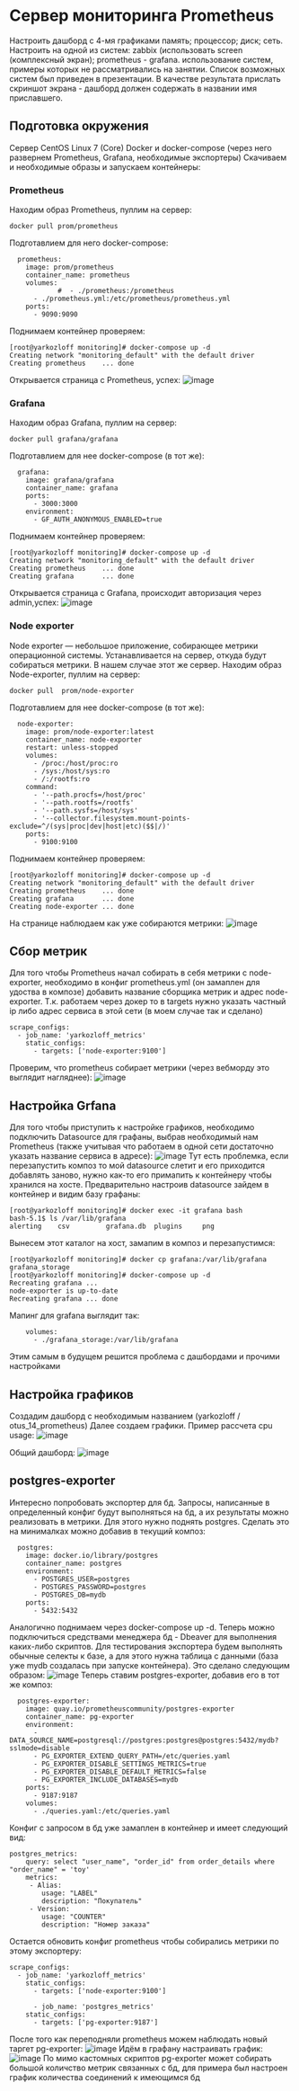 # Сервер мониторинга Prometheus
Настроить дашборд с 4-мя графиками
память;
процессор;
диск;
сеть. Настроить на одной из систем:
zabbix (использовать screen (комплексный экран);
prometheus - grafana.
использование систем, примеры которых не рассматривались на занятии. Список возможных систем был приведен в презентации. В качестве результата прислать скриншот экрана - дашборд должен содержать в названии имя приславшего.

## Подготовка окружения
Сервер CentOS Linux 7 (Core)
Docker и docker-compose (через него развернем Prometheus, Grafana, необходимые экспортеры)
Скачиваем и необходимые образы и запускаем контейнеры:

### Prometheus
Находим образ Prometheus, пуллим на сервер:
```
docker pull prom/prometheus
```
Подготавлием для него docker-compose:
```
  prometheus:
    image: prom/prometheus
    container_name: prometheus
    volumes:
            #  - ./prometheus:/prometheus
      - ./prometheus.yml:/etc/prometheus/prometheus.yml
    ports:
      - 9090:9090
```
Поднимаем контейнер проверяем:
```
[root@yarkozloff monitoring]# docker-compose up -d
Creating network "monitoring_default" with the default driver
Creating prometheus    ... done
```
Открывается страница с Prometheus, успех:
![image](https://user-images.githubusercontent.com/69105791/174459420-8fd7d334-251a-4166-ac5d-866ae09d1bbf.png)

### Grafana
Находим образ Grafana, пуллим на сервер:
```
docker pull grafana/grafana
```
Подготавлием для нее docker-compose (в тот же):
```
  grafana:
    image: grafana/grafana
    container_name: grafana
    ports:
      - 3000:3000
    environment:
      - GF_AUTH_ANONYMOUS_ENABLED=true
```
Поднимаем контейнер проверяем:
```
[root@yarkozloff monitoring]# docker-compose up -d
Creating network "monitoring_default" with the default driver
Creating prometheus    ... done
Creating grafana       ... done
```
Открывается страница с Grafana, происходит авторизация через admin,успех:
![image](https://user-images.githubusercontent.com/69105791/174459503-b80f75fa-bc36-4f8b-9cfe-bd477a0f9087.png)

### Node exporter
Node exporter — небольшое приложение, собирающее метрики операционной системы. Устанавливается на сервер, откуда будут собираться метрики. В нашем случае этот же сервер.
Находим образ Node-exporter, пуллим на сервер:
```
docker pull  prom/node-exporter
```
Подготавлием для нее docker-compose (в тот же):
```
  node-exporter:
    image: prom/node-exporter:latest
    container_name: node-exporter
    restart: unless-stopped
    volumes:
      - /proc:/host/proc:ro
      - /sys:/host/sys:ro
      - /:/rootfs:ro
    command:
      - '--path.procfs=/host/proc'
      - '--path.rootfs=/rootfs'
      - '--path.sysfs=/host/sys'
      - '--collector.filesystem.mount-points-exclude=^/(sys|proc|dev|host|etc)($$|/)'
    ports:
      - 9100:9100
```
Поднимаем контейнер проверяем:
```
[root@yarkozloff monitoring]# docker-compose up -d
Creating network "monitoring_default" with the default driver
Creating prometheus    ... done
Creating grafana       ... done
Creating node-exporter ... done
```
На странице наблюдаем как уже собираются метрики:
![image](https://user-images.githubusercontent.com/69105791/174459600-8a91c2e4-9050-470c-81ad-6594fda63c4f.png)

## Сбор метрик
Для того чтобы Prometheus начал собирать в себя метрики с node-exporter, необходимо в конфиг prometheus.yml (он замаплен для удоства в композе) добавить название сборщика метрик и адрес node-exporter. 
Т.к. работаем через докер то в targets нужно указать частный ip либо адрес сервиса в этой сети (в моем случае так и сделано)
```
scrape_configs:
  - job_name: 'yarkozloff_metrics'
    static_configs:
      - targets: ['node-exporter:9100']
```
Проверим, что prometheus собирает метрики (через вебморду это выглядит нагляднее):
![image](https://user-images.githubusercontent.com/69105791/174460130-9e639323-ca36-4abb-a45f-fe5efc8ad5ad.png)

## Настройка Grfana
Для того чтобы приступить к настройке графиков, необходимо подключить Datasource для графаны, выбрав необходимый нам Prometheus (также учитывая что работаем в одной сети достаточно указать название сервиса в адресе):
![image](https://user-images.githubusercontent.com/69105791/174460222-2035c019-b059-4e6e-bf24-979011d185b1.png)
Тут есть проблемка, если перезапустить композ то мой datasource слетит и его приходится добавлять заново, нужно как-то его примапить к контейнеру чтобы хранился на хосте.
Предварительно настроив datasource зайдем в контейнер и видим базу графаны:
```
[root@yarkozloff monitoring]# docker exec -it grafana bash
bash-5.1$ ls /var/lib/grafana
alerting    csv         grafana.db  plugins     png
```
Вынесем этот каталог на хост, замапим в композ и перезапустимся:
```
[root@yarkozloff monitoring]# docker cp grafana:/var/lib/grafana grafana_storage
[root@yarkozloff monitoring]# docker-compose up -d
Recreating grafana ...
node-exporter is up-to-date
Recreating grafana ... done
```
Мапинг для grafana выглядит так:
```
    volumes:
      - ./grafana_storage:/var/lib/grafana
```
Этим самым в будущем решится проблема с дашбордами и прочими настройками

## Настройка графиков
Создадим дашборд с необходимым названием (yarkozloff / otus_14_prometheus)
Далее создаем графики. Пример рассчета cpu usage:
![image](https://user-images.githubusercontent.com/69105791/174463838-b20b2cb2-e762-46a0-a5c5-0b77b81e7a2f.png)

Общий дашборд:
![image](https://user-images.githubusercontent.com/69105791/174463810-04aff99f-a4df-4469-86f4-32b0f60b96e5.png)

## postgres-exporter
Интересно попробовать экспортер для бд. Запросы, написанные в определенный конфиг будут выполняться на бд, а их результаты можно реализовать в метрики.
Для этого нужно поднять postgres. Сделать это на минималках можно добавив в текущий композ:
```
  postgres:
    image: docker.io/library/postgres
    container_name: postgres
    environment:
      - POSTGRES_USER=postgres
      - POSTGRES_PASSWORD=postgres
      - POSTGRES_DB=mydb
    ports:
      - 5432:5432
```
Аналогично поднимаем через docker-compose up -d.
Теперь можно подключиться средствами менеджера бд - Dbeaver для выполнения каких-либо скриптов. Для тестирования экспортера будем выполнять обычные селекты к базе, а для этого нужна таблица с данными (база уже mydb создалась при запуске контейнера). Это сделано следующим образом:
![image](https://user-images.githubusercontent.com/69105791/174464470-e069881a-86bb-4243-a1d6-ed29cd42ebb1.png)
Теперь ставим postgres-exporter, добавив его в тот же композ:
```
  postgres-exporter:
    image: quay.io/prometheuscommunity/postgres-exporter
    container_name: pg-exporter
    environment:
      - DATA_SOURCE_NAME=postgresql://postgres:postgres@postgres:5432/mydb?sslmode=disable
      - PG_EXPORTER_EXTEND_QUERY_PATH=/etc/queries.yaml
      - PG_EXPORTER_DISABLE_SETTINGS_METRICS=true
      - PG_EXPORTER_DISABLE_DEFAULT_METRICS=false
      - PG_EXPORTER_INCLUDE_DATABASES=mydb
    ports:
      - 9187:9187
    volumes:
      - ./queries.yaml:/etc/queries.yaml
```
Конфиг с запросом в бд уже замаплен в контейнер и имеет следующий вид:
```
postgres_metrics:
    query: select "user_name", "order_id" from order_details where "order_name" = 'toy'
    metrics:
     - Alias:
        usage: "LABEL"
        description: "Покупатель"
     - Version:
        usage: "COUNTER"
        description: "Номер заказа"
```
Остается обновить конфиг prometheus чтобы собирались метрики по этому экспортеру:
```
scrape_configs:
  - job_name: 'yarkozloff_metrics'
    static_configs:
      - targets: ['node-exporter:9100']
  
      - job_name: 'postgres_metrics'
    static_configs:
      - targets: ['pg-exporter:9187']
```
После того как переподняли prometheus можем наблюдать новый таргет pg-exporter:
![image](https://user-images.githubusercontent.com/69105791/174465155-c94638cd-864f-463a-ad15-866e8142147c.png)
Идём в графану настраивать график:
![image](https://user-images.githubusercontent.com/69105791/174465933-23f6f819-b84f-4212-8e40-39207c9df9c9.png)
По мимо кастомных скриптов pg-exporter может собирать большой количство метрик связанных с бд, для примера был настроен график количества соединений к имеющимся бд
